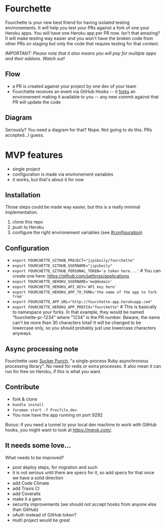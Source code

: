 # Fourchette

Fourchette is your new best friend for having isolated testing environements. It will help you test your PRs against a fork of one your Heroku apps. You will have one Heroku app per PR now. Isn't that amazing? It will make testing way easier and you won't have the broken code from other PRs on staging but only the code that requies testing for that context.

*IMPORTANT: Please note that it also means you will pay for multiple apps and their addons. Watch out!*

## Flow

- a PR is created against your project by one dev of your team
- Fourchette receives an event via GitHub Hooks
-- it [forks](https://devcenter.heroku.com/articles/fork-app) an environement making it available to you
-- any new commit against that PR will update the code

## Diagram

Seriously? You need a diagram for that? Nope. Not going to do this. PRs accepted...I guess.

# MVP features
- single project
- configuration is made via environement variables
- it works, but that's about it for now

## Installation

Those steps could be made way easier, but this is a really minimal implementation.

1. clone this repo
2. push to Heroku
3. configure the right environement variables (see [#configuration](#configuration))

## Configuration

- `export FOURCHETTE_GITHUB_PROJECT="jipiboily/fourchette"`
- `export FOURCHETTE_GITHUB_USERNAME="jipiboily"`
- `export FOURCHETTE_GITHUB_PERSONAL_TOKEN='a token here...'` # You can create one here: https://github.com/settings/applications
- `export FOURCHETTE_HEROKU_USERNAME='me@domain'`
- `export FOURCHETTE_HEROKU_API_KEY='API key here'`
- `export FOURCHETTE_HEROKU_APP_TO_FORK='the name of the app to fork from'`
- `export FOURCHETTE_APP_URL="http://fourchette-app.herokuapp.com"`
- `export FOURCHETTE_HEROKU_APP_PREFIX="fourchette"` # This is basically to namespace your forks. In that example, they would be named "fourchette-pr-1234" where "1234" is the PR number. Beware, the name can't be more than 30 characters total! It will be changed to be lowercase only, so you should probably just use lowercase characters anyways.

## Async processing note

Fourchette uses [Sucker Punch](https://github.com/brandonhilkert/sucker_punch), "a single-process Ruby asynchronous processing library". No need for redis or extra processes. It also mean it can run for free on Heroku, if this is what you want.

## Contribute

- fork & clone
- `bundle install`
- `foreman start -f Procfile.dev`
- You now have the app running on port 9292

Bonus: if you need a tunnel to your local dev machine to work with GitHub hooks, you might want to look at https://ngrok.com/.

## It needs some love...

What needs to be improved?

- post deploy steps, for migration and such
- it is not serious until there are specs for it, so add specs for that once we have a solid direction
- add Code Climate
- add Travis CI
- add Coveralls
- make it a gem
- security improvements (we should not accept hooks from anyone else than GitHub)
- oAuth instead of GitHub token?
- multi project would be great